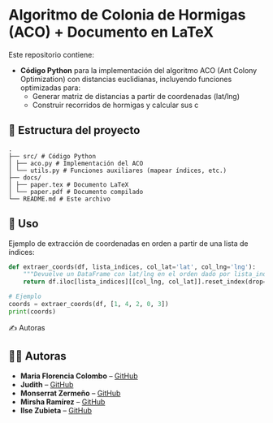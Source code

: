 # Algoritmo de Colonia de Hormigas (ACO) + Documento en LaTeX

Este repositorio contiene:

- **Código Python** para la implementación del algoritmo ACO (Ant Colony Optimization) con distancias euclidianas, incluyendo funciones optimizadas para:
  - Generar matriz de distancias a partir de coordenadas (lat/lng)
  - Construir recorridos de hormigas y calcular sus c

## 📂 Estructura del proyecto
```
.
├── src/ # Código Python
│ ├── aco.py # Implementación del ACO
│ └── utils.py # Funciones auxiliares (mapear índices, etc.)
├── docs/
│ ├── paper.tex # Documento LaTeX
│ └── paper.pdf # Documento compilado
└── README.md # Este archivo
```

## 🚀 Uso

Ejemplo de extracción de coordenadas en orden a partir de una lista de índices:

```python
def extraer_coords(df, lista_indices, col_lat='lat', col_lng='lng'):
    """Devuelve un DataFrame con lat/lng en el orden dado por lista_indices."""
    return df.iloc[lista_indices][[col_lng, col_lat]].reset_index(drop=True)

# Ejemplo
coords = extraer_coords(df, [1, 4, 2, 0, 3])
print(coords)
```

✍️ Autoras

## 👩‍💻 Autoras

- **Maria Florencia Colombo** – [GitHub](https://github.com/usuario1)
- **Judith** – [GitHub](https://github.com/usuario2)
- **Monserrat Zermeño** – [GitHub](https://github.com/usuario3)
- **Mirsha Ramírez** – [GitHub](https://github.com/usuario3)
- **Ilse Zubieta** – [GitHub](https://github.com/wer1ix)

